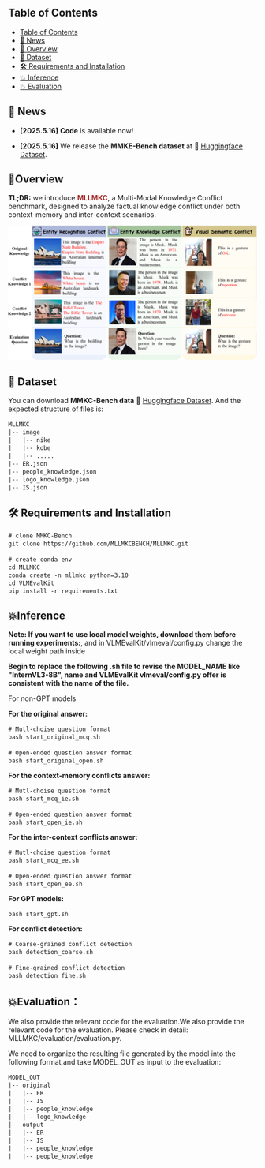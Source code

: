 ## Table of Contents

- [Table of Contents](#table-of-contents)
- [🔔 News](#-news)
- [🌟 Overview](#overview)
- [🤗 Dataset](#-dataset)
- [🛠️ Requirements and Installation](#️-requirements-and-installation)
- [💥 Inference](#training)
- [💥 Evaluation](#training)


## 🔔 News


* **[2025.5.16]**  **Code** is available now!

* **[2025.5.16]**  We release the **MMKE-Bench dataset** at 🤗 [Huggingface Dataset](https://huggingface.co/datasets/starjyf/MLLMKC-datasets).


## 🌟Overview

**TL;DR:** we introduce <span style="color:brown">**MLLMKC**</span>, a  Multi-Modal Knowledge Conflict benchmark, designed to analyze factual knowledge conflict under both context-memory and inter-context scenarios.

<img src="figs\overview.png" width="900px">

</p>

## 🤗 Dataset

You can download **MMKC-Bench data** 🤗 [Huggingface Dataset](https://huggingface.co/datasets/starjyf/MLLMKC-datasets). And the expected structure of files is:

```text
MLLMKC
|-- image
|   |-- nike
|   |-- kobe
|   |-- .....
|-- ER.json
|-- people_knowledge.json
|-- logo_knowledge.json
|-- IS.json
```

## 🛠️ Requirements and Installation

```text
# clone MMKC-Bench
git clone https://github.com/MLLMKCBENCH/MLLMKC.git

# create conda env
cd MLLMKC
conda create -n mllmkc python=3.10
cd VLMEvalKit
pip install -r requirements.txt
```


## 💥Inference
**Note: If you want to use local model weights, download them before running experiments:**, and in VLMEvalKit/vlmeval/config.py change the local weight path inside

**Begin to replace the following .sh file to revise the MODEL_NAME like "InternVL3-8B", name and VLMEvalKit vlmeval/config.py offer is consistent with the name of the file.**

For non-GPT models

**For the original answer:**
```shell
# Mutl-choise question format
bash start_original_mcq.sh

# Open-ended question answer format 
bash start_original_open.sh
```

**For the context-memory conflicts answer:**
```shell
# Mutl-choise question format
bash start_mcq_ie.sh

# Open-ended question answer format 
bash start_open_ie.sh
```

**For the inter-context conflicts answer:**
```shell
# Mutl-choise question format
bash start_mcq_ee.sh

# Open-ended question answer format 
bash start_open_ee.sh
```

**For GPT models:**
```shell
bash start_gpt.sh
```

**For conflict detection:**
```shell
# Coarse-grained conflict detection
bash detection_coarse.sh

# Fine-grained conflict detection
bash detection_fine.sh
```


## 💥Evaluation：
We also provide the relevant code for the evaluation.We also provide the relevant code for the evaluation. Please check in detail: MLLMKC/evaluation/evaluation.py.

We need to organize the resulting file generated by the model into the following format,and take MODEL_OUT as input to the evaluation:

```text
MODEL_OUT
|-- original
|   |-- ER
|   |-- IS
|   |-- people_knowledge
|   |-- logo_knowledge
|-- output
|   |-- ER
|   |-- IS
|   |-- people_knowledge
|   |-- people_knowledge
```



    



